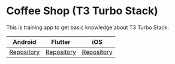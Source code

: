 # Coffee Shop (T3 Turbo Stack)

This is training app to get basic knowledge about T3 Turbo Stack.

| Android                                                          | Flutter                                                          | iOS                                                          |
| ---------------------------------------------------------------- | ---------------------------------------------------------------- | ------------------------------------------------------------ |
| [Repository](https://github.com/witoldmetel/Coffee-Shop-Android) | [Repository](https://github.com/witoldmetel/Coffee-Shop-Flutter) | [Repository](https://github.com/witoldmetel/Coffee-Shop-iOS) |
